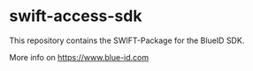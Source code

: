 # swift-access-sdk

This repository contains the SWIFT-Package for the BlueID SDK.

More info on https://www.blue-id.com

